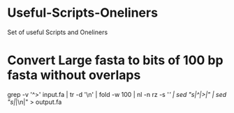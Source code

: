 # Useful-Scripts-Oneliners
Set of useful Scripts and Oneliners

# Convert Large fasta to bits of 100 bp fasta without overlaps

grep -v '^>' input.fa | tr -d '\n' | fold -w 100 | nl -n rz -s '_' | sed "s|^|>|" | sed "s|_|\n|"  > output.fa
